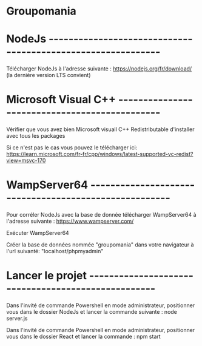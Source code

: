 # Groupomania

# NodeJs ------------------------------------------------------------

Télécharger NodeJs à l'adresse suivante : https://nodejs.org/fr/download/ (la dernière version LTS convient)


# Microsoft Visual C++ ----------------------------------------------

Vérifier que vous avez bien Microsoft visuall C++ Redistributable d'installer avec tous les packages

Si ce n'est pas le cas vous pouvez le télécharger ici: https://learn.microsoft.com/fr-fr/cpp/windows/latest-supported-vc-redist?view=msvc-170


# WampServer64 ------------------------------------------------------

Pour corréler NodeJs avec la base de donnée télécharger WampServer64 à l'adresse suivante : https://www.wampserver.com/

Exécuter WampServer64

Créer la base de données nommée "groupomania" dans votre navigateur à l'url suivanté: "localhost/phpmyadmin"


# Lancer le projet ---------------------------------------------------

Dans l'invité de commande Powershell en mode administrateur, positionner vous dans le dossier NodeJs et lancer la commande suivante : node server.js 

Dans l'invité de commande Powershell en mode administrateur, positionner vous dans le dossier React et lancer la commande : npm start 

